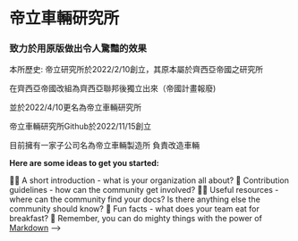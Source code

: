 # 帝立車輛研究所
### 致力於用原版做出令人驚豔的效果

本所歷史:
帝立研究所於2022/2/10創立，其原本屬於齊西亞帝國之研究所

在齊西亞帝國改組為齊西亞聯邦後獨立出來（帝國計畫報廢)

並於2022/4/10更名為帝立車輛研究所

帝立車輛研究所Github於2022/11/15創立

目前擁有一家子公司名為帝立車輛製造所 負責改造車輛

**Here are some ideas to get you started:**

🙋‍♀️ A short introduction - what is your organization all about?
🌈 Contribution guidelines - how can the community get involved?
👩‍💻 Useful resources - where can the community find your docs? Is there anything else the community should know?
🍿 Fun facts - what does your team eat for breakfast?
🧙 Remember, you can do mighty things with the power of [Markdown](https://docs.github.com/github/writing-on-github/getting-started-with-writing-and-formatting-on-github/basic-writing-and-formatting-syntax)
-->
